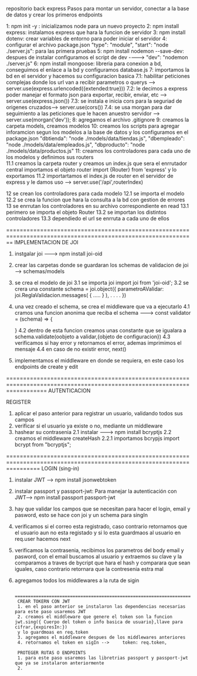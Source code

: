 repositorio back express
Pasos para montar un servidor, conectar a la base de datos y crear los primeros endpoints

1: npm init -y : inicializamos node para un nuevo proyecto
2: npm install express: instalamos express que hara la funcion de servidor
3: npm install dotenv: crear variables de entorno para poder iniciar el servidor
4: configurar el archivo package.json   "type": "module", "start": "node ./server.js": para las primera pruebas
5: npm install nodemon --save-dev: despues de instalar configuramos el script de dev ---->   "dev": "nodemon ./server.js"
6: npm install mongoose: libreria para conexion a bd, conseguimos el enlace a la bd y configuramos database.js
7: importamos la bd en el servidor y hacemos su configuracion basica
    7.1: habilitar peticiones complejas donde los url van a recibir parametros o querys --> server.use(express.urlencoded({extended:true})) 
    7.2: le decimos a express poder manejar el formato json para exportar, recibir, enviar, etc --> server.use(express.json())
    7.3: se instala e inicia cors para la seguriad de origenes cruzados--> server.use(cors())
    7.4: se usa morgan para dar seguimiento a las peticiones que le hacen anuestro servidor --> server.use(morgan('dev'));
8: agregamos el archivo .gitignore
9: creamos la carpeta models, creamos modelos 
10: creamos los scripts para agregar inforamcion segun los modelos a la base de datos   y los configuramos en el package.json
    "dbtienda": "node ./models/data/tiendas.js",
    "dbempleado": "node ./models/data/empleados.js",
    "dbproducto": "node ./models/data/productos.js"
11: creamos los controladores para cada uno de los modelos y definimos sus routers  
    11.1 creamos la carpeta router y creamos un index.js que sera el enrrutador central importamos el objeto router import {Router} from 'express' y lo exportamos
    11.2 importartamos el index.js de router en el servidor de express y le damos uso --> server.use('/api',routerIndex)
    
12 se crean los controladores para cada modelo
    12.1 se importa el modelo
    12.2 se crea la funcion que hara la consulta a la bd con gestion de errores 
13 se enrrutan los controladores en su archivo correspondiente en read
    13.1 perimero se importa el objeto Router
    13.2 se importan los distintos controladores
    13.3 dependiedo el url se enrruta a cada uno de ellos


==============================================================================================================
IMPLEMENTACION DE JOI
1. instgalar joi ---> npm install joi-oid
2. crear las carpetas donde se guardaran los schemas de validacion de joi --> schemas/models
3. se crea el modelo de joi
    3.1 se importa joi import joi from 'joi-oid';
    3.2 se crera una constante schema = joi.object({
        parametroAValidar: joi.ReglaValidacion.messages(
            {
                .....
            }
        ),
        .
        .
        .
        .
    })
4. una vez creado el schema, se crea el  middleware que va a ejecutarlo
    4.1 cramos una funcion anonima que reciba el schema ---> const validator = (schema) => {
        
    }
    4.2 dentro de esta funcion creamos unas constante que se igualara a schema.validate(oobjeto a validar,{objeto de configuracion})
    4.3 verificamos si hay error y retornamos el error, ademas imprimimos el mensaje
    4.4 en caso de no existir error, next()
5. implementamos el middleware en donde se requiera, en este caso los endpoints de create y edit

========================================================================================================================
AUTENTICACION

REGISTER
1. aplicar el paso anterior para registrar un usuario, validando todos sus campos
2. verificar si el usuario ya existe o no, mediante un middleware
3. hashear su contrasenia
    2.1 instalar ---> npm install bcryptjs
    2.2 creamos el middleware createHash
        2.2.1 importamos bcrypjs import bcrypt from "bcryptjs";


======================================================================================================================
LOGIN (sing-in)
1. instalar JWT --> npm install jsonwebtoken
2. instalar passport y passport-jwt: Para manejar la autenticación con JWT--> npm install passport passport-jwt
3. hay que validar los campos que se necesitan para hacer el login, email y pasword, esto se hace con joi y un schema para singIn
4. verificamos si el correo esta registrado, caso contrario retornamos que el usuario aun no esta registado y si lo esta guardmaos al usuario en req.user hacemos next
5. verificamos la contrasenia, recibimos los parametros del body email y pasword, con el email buscamos al usuario y extraemos su clave y la comparamos a traves de bycript que hara el hash y comparara que sean iguales, caso contrario retornara que la contresenia estra mal
6. agregamos todos los middlewares a la ruta de sigin

        =======================================================================================================================
        CREAR TOKERN CON JWT
        1. en el paso anterior se instalaron las dependencias necesarias para este paso usaremos JWT
        2. creamos el middleware que genere el token son la funcion jwt.sing({ Cuerpo del token o info basica de usuario},llave para cifrar,{expiresIn:})
        y lo guardmoas en req.token
        3. agregamos el middleware despues de los middlewares anteriores
        4. retornamos el token en sigIn -->     token: req.token,

        PROTEGER RUTAS O ENDPOINTS
        1. para este paso usaremos las libretrias passport y passport-jwt que ya se instalaron anteriormente 
        2. 

        